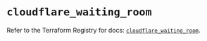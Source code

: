 # `cloudflare_waiting_room`

Refer to the Terraform Registry for docs: [`cloudflare_waiting_room`](https://registry.terraform.io/providers/cloudflare/cloudflare/5.11.0/docs/resources/waiting_room).
